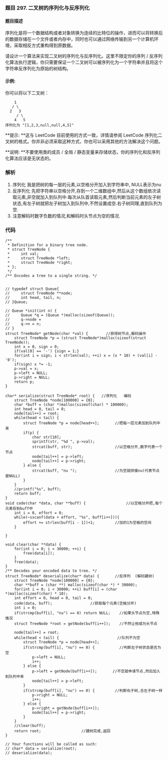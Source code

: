 ### **题目     297. 二叉树的序列化与反序列化**

#### 题目描述
序列化是将一个数据结构或者对象转换为连续的比特位的操作，进而可以将转换后的数据存储在一个文件或者内存中，同时也可以通过网络传输到另一个计算机环境，采取相反方式重构得到原数据。

请设计一个算法来实现二叉树的序列化与反序列化。这里不限定你的序列 / 反序列化算法执行逻辑，你只需要保证一个二叉树可以被序列化为一个字符串并且将这个字符串反序列化为原始的树结构。

#### 示例: 

你可以将以下二叉树：
```
    1
   / \
  2   3
     / \
    4   5
序列化为 "[1,2,3,null,null,4,5]"
```
**提示: **这与 LeetCode 目前使用的方式一致，详情请参阅 LeetCode 序列化二叉树的格式。你并非必须采取这种方式，你也可以采用其他的方法解决这个问题。

**说明: **不要使用类的成员 / 全局 / 静态变量来存储状态，你的序列化和反序列化算法应该是无状态的。


### 解析
1. 序列化 我是把树的每一层的元素,以空格分开加入到字符串中, NULL表示为nu
2. 反序列化 先把字符串以空格分开,存到一个二维数组中,然后从这个数组依次读取元素,非空就加入到队列中.每次从队首读取元素,然后判断当前元素的左子树状态,有左子树就把左子树加入到队列中,不然设置成空.右子树同理,直到队列为空.
3. 注意解码时数字负数的情况,和解码时头节点为空的情况.

### 代码 
```
/**
 * Definition for a binary tree node.
 * struct TreeNode {
 *     int val;
 *     struct TreeNode *left;
 *     struct TreeNode *right;
 * };
 */
/** Encodes a tree to a single string. */


// typedef struct Queue{
//     struct TreeNode **node;
//     int head, tail, n;
// }Queue;

// Queue *init(int n) {
//     Queue *q = (Queue *)malloc(sizeof(Queue));
//     q->node = 
//     q->n = n;
// }
struct TreeNode* getNode(char *val) {        //获得树节点,解码操作
    struct TreeNode *p = (struct TreeNode*)malloc(sizeof(struct TreeNode));
    int x = 0, sign = 0;
    if(val[0] == '-') {sign = 1;}
    for(int i = sign; i < strlen(val); ++i) x = (x * 10) + (val[i] - '0');
    if(sign) x *= -1;
    p->val = x;
    p->left = NULL;
    p->right = NULL;
    return p;
}

char* serialize(struct TreeNode* root) {   //序列化   编码
    struct TreeNode *node[100000] = {0};
    char *buff = (char *)malloc(sizeof(char) * 100000);
    int head = 0, tail = 0;
    node[tail++] = root;
    while(head < tail) {
        struct TreeNode *p = node[head++];       //把每一层元素加到队列中来 
        if(p) {
            char str[10];
            sprintf(str, "%d ", p->val);
            strcat(buff, str);                   //以空格分开,数字代表一个节点
            node[tail++] = p->left;
            node[tail++] = p->right; 
        } else {
            strcat(buff, "nu ");                 //为空就拼接nu(代表节点是NULL)
        }
    }
    //printf("%s", buff);
    return buff;
}
void code(char *data, char **buff) {                  //以空格分开把,每个元素存到buff中   
    int i = 0, effort = 0;
    while(~sscanf(data + effort, "%s", buff[i++])){    
        effort += strlen(buff[i - 1])+1;         //加的1为空格的空间
    }

}

void clear(char **data) {
    for(int i = 0; i < 30000; ++i) {
        free(data[i]);
    }
    free(data);
}
/** Decodes your encoded data to tree. */
struct TreeNode* deserialize(char* data) {       //反序列  (解码建树)
    struct TreeNode *node[100000] = {0};
    char **buff = (char **) malloc(sizeof(char *) * 30000);
    for(int i = 0; i < 30000; ++i) buff[i] = (char *)malloc(sizeof(char) * 10);
    int effort = 0, head = 0, tail = 0;
    code(data, buff);                 //获取每个元素(空格分开)
    int i = 0;
    if(strcmp(buff[i], "nu") == 0) return NULL;    //如果头节点为空,特殊情况
    struct TreeNode *root = getNode(buff[i++]);    //不然让他成为头节点
    
    node[tail++] = root;                   
    while(head < tail) {                          //队列不为空
        struct TreeNode *p = node[head++];
        if(strcmp(buff[i], "nu") == 0) {           //判断左子树状态是否为空
            p->left = NULL;
            i++;
        } else {
            p->left = getNode(buff[i++]);       //不空就申请节点,然后加入到队列中来
            node[tail++] = p->left;
        }
        if(strcmp(buff[i], "nu") == 0) {         //判断右子树,合左子树一样
            p->right = NULL;
            i++;
        } else {
            p->right = getNode(buff[i++]);
            node[tail++] = p->right;
        }
    }
    //clear(buff);
    return root;                  //建树完成,返回
}

// Your functions will be called as such:
// char* data = serialize(root);
// deserialize(data);
```












